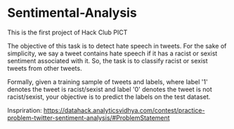 # Sentimental-Analysis

This is the first project of Hack Club PICT

The objective of this task is to detect hate speech in tweets. For the sake of simplicity, we say a tweet contains hate speech if it has a racist or sexist sentiment associated with it. So, the task is to classify racist or sexist tweets from other tweets.

Formally, given a training sample of tweets and labels, where label '1' denotes the tweet is racist/sexist and label '0' denotes the tweet is not racist/sexist, your objective is to predict the labels on the test dataset.

Inspriration: https://datahack.analyticsvidhya.com/contest/practice-problem-twitter-sentiment-analysis/#ProblemStatement
